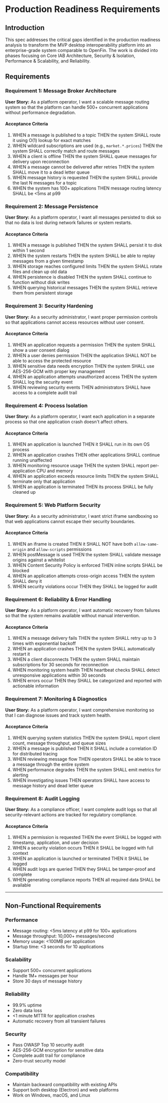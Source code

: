 # Production Readiness Requirements

## Introduction

This spec addresses the critical gaps identified in the production readiness analysis to transform the MVP desktop interoperability platform into an enterprise-grade system comparable to OpenFin. The work is divided into phases focusing on Core IAB Architecture, Security & Isolation, Performance & Scalability, and Reliability.

## Requirements

### Requirement 1: Message Broker Architecture

**User Story:** As a platform operator, I want a scalable message routing system so that the platform can handle 500+ concurrent applications without performance degradation.

#### Acceptance Criteria

1. WHEN a message is published to a topic THEN the system SHALL route it using O(1) lookup for exact matches
2. WHEN wildcard subscriptions are used (e.g., `market.*.prices`) THEN the system SHALL correctly match and route messages
3. WHEN a client is offline THEN the system SHALL queue messages for delivery upon reconnection
4. WHEN a message cannot be delivered after retries THEN the system SHALL move it to a dead letter queue
5. WHEN message history is requested THEN the system SHALL provide the last N messages for a topic
6. WHEN the system has 100+ applications THEN message routing latency SHALL be <5ms at p99

### Requirement 2: Message Persistence

**User Story:** As a platform operator, I want all messages persisted to disk so that no data is lost during network failures or system restarts.

#### Acceptance Criteria

1. WHEN a message is published THEN the system SHALL persist it to disk within 1 second
2. WHEN the system restarts THEN the system SHALL be able to replay messages from a given timestamp
3. WHEN storage reaches configured limits THEN the system SHALL rotate files and clean up old data
4. WHEN persistence is disabled THEN the system SHALL continue to function without disk writes
5. WHEN querying historical messages THEN the system SHALL retrieve them from persistent storage

### Requirement 3: Security Hardening

**User Story:** As a security administrator, I want proper permission controls so that applications cannot access resources without user consent.

#### Acceptance Criteria

1. WHEN an application requests a permission THEN the system SHALL show a user consent dialog
2. WHEN a user denies permission THEN the application SHALL NOT be able to access the protected resource
3. WHEN sensitive data needs encryption THEN the system SHALL use AES-256-GCM with proper key management
4. WHEN an application attempts unauthorized access THEN the system SHALL log the security event
5. WHEN reviewing security events THEN administrators SHALL have access to a complete audit trail

### Requirement 4: Process Isolation

**User Story:** As a platform operator, I want each application in a separate process so that one application crash doesn't affect others.

#### Acceptance Criteria

1. WHEN an application is launched THEN it SHALL run in its own OS process
2. WHEN an application crashes THEN other applications SHALL continue running unaffected
3. WHEN monitoring resource usage THEN the system SHALL report per-application CPU and memory
4. WHEN an application exceeds resource limits THEN the system SHALL terminate only that application
5. WHEN an application is terminated THEN its process SHALL be fully cleaned up

### Requirement 5: Web Platform Security

**User Story:** As a security administrator, I want strict iframe sandboxing so that web applications cannot escape their security boundaries.

#### Acceptance Criteria

1. WHEN an iframe is created THEN it SHALL NOT have both `allow-same-origin` and `allow-scripts` permissions
2. WHEN postMessage is used THEN the system SHALL validate message origins against a whitelist
3. WHEN Content Security Policy is enforced THEN inline scripts SHALL be blocked
4. WHEN an application attempts cross-origin access THEN the system SHALL deny it
5. WHEN security violations occur THEN they SHALL be logged for audit

### Requirement 6: Reliability & Error Handling

**User Story:** As a platform operator, I want automatic recovery from failures so that the system remains available without manual intervention.

#### Acceptance Criteria

1. WHEN a message delivery fails THEN the system SHALL retry up to 3 times with exponential backoff
2. WHEN an application crashes THEN the system SHALL automatically restart it
3. WHEN a client disconnects THEN the system SHALL maintain subscriptions for 30 seconds for reconnection
4. WHEN monitoring system health THEN heartbeat checks SHALL detect unresponsive applications within 30 seconds
5. WHEN errors occur THEN they SHALL be categorized and reported with actionable information

### Requirement 7: Monitoring & Diagnostics

**User Story:** As a platform operator, I want comprehensive monitoring so that I can diagnose issues and track system health.

#### Acceptance Criteria

1. WHEN querying system statistics THEN the system SHALL report client count, message throughput, and queue sizes
2. WHEN a message is published THEN it SHALL include a correlation ID for distributed tracing
3. WHEN reviewing message flow THEN operators SHALL be able to trace a message through the entire system
4. WHEN performance degrades THEN the system SHALL emit metrics for alerting
5. WHEN investigating issues THEN operators SHALL have access to message history and dead letter queue

### Requirement 8: Audit Logging

**User Story:** As a compliance officer, I want complete audit logs so that all security-relevant actions are tracked for regulatory compliance.

#### Acceptance Criteria

1. WHEN a permission is requested THEN the event SHALL be logged with timestamp, application, and user decision
2. WHEN a security violation occurs THEN it SHALL be logged with full context
3. WHEN an application is launched or terminated THEN it SHALL be logged
4. WHEN audit logs are queried THEN they SHALL be tamper-proof and complete
5. WHEN generating compliance reports THEN all required data SHALL be available

---

## Non-Functional Requirements

### Performance
- Message routing: <5ms latency at p99 for 100+ applications
- Message throughput: 10,000+ messages/second
- Memory usage: <100MB per application
- Startup time: <3 seconds for 10 applications

### Scalability
- Support 500+ concurrent applications
- Handle 1M+ messages per hour
- Store 30 days of message history

### Reliability
- 99.9% uptime
- Zero data loss
- <1 minute MTTR for application crashes
- Automatic recovery from all transient failures

### Security
- Pass OWASP Top 10 security audit
- AES-256-GCM encryption for sensitive data
- Complete audit trail for compliance
- Zero-trust security model

### Compatibility
- Maintain backward compatibility with existing APIs
- Support both desktop (Electron) and web platforms
- Work on Windows, macOS, and Linux
